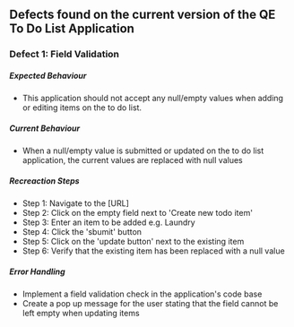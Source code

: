## Defects found on the current version of the QE To Do List Application ##
### Defect 1: Field Validation ###
##### Expected Behaviour #####
-  This application should not accept any null/empty values when adding or editing items on the to do list.
##### Current Behaviour #####
- When a null/empty value is submitted or updated on the to do list application, the current values are replaced with null values
##### Recreaction Steps #####
- Step 1: Navigate to the [URL]
- Step 2: Click on the empty field next to 'Create new todo item'
- Step 3: Enter an item to be added e.g. Laundry 
- Step 4: Click the 'sbumit' button
- Step 5: Click on the 'update button' next to the existing item
- Step 6: Verify that the existing item has been replaced with a null value
##### Error Handling #####
- Implement a field validation check in the application's code base
- Create a pop up message for the user stating that the field cannot be left empty when updating items
